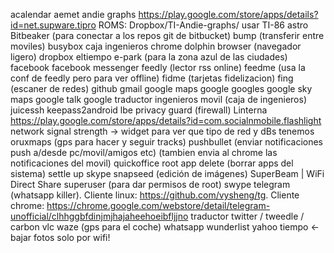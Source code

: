 acalendar
aemet
andie graphs https://play.google.com/store/apps/details?id=net.supware.tipro ROMS: Dropbox/TI-Andie-graphs/ usar TI-86
astro
Bitbeaker (para conectar a los repos git de bitbucket)
bump (transferir entre moviles)
busybox
caja ingenieros
chrome
dolphin browser (navegador ligero)
dropbox
eltiempo
e-park (para la zona azul de las ciudades)
facebook
facebook messenger
feedly (lector rss online)
feedme (usa la conf de feedly pero para ver offline)
fidme (tarjetas fidelizacion)
fing (escaner de redes)
github
gmail
google maps
google googles
google sky maps
google talk
google traductor
ingenieros movil (caja de ingenieros)
juicessh
keepass2android 
lbe privacy guard (firewall)
Linterna https://play.google.com/store/apps/details?id=com.socialnmobile.flashlight
network signal strength -> widget para ver que tipo de red y dBs tenemos
oruxmaps (gps para hacer y seguir tracks)
pushbullet (enviar notificaciones push a/desde pc/movil/amigos etc) (tambien envia al chrome las notificaciones del movil)
quickoffice
root app delete (borrar apps del sistema)
settle up
skype
snapseed (edición de imágenes)
SuperBeam | WiFi Direct Share
superuser (para dar permisos de root)
swype
telegram (whatsapp killer). Cliente linux: https://github.com/vysheng/tg. Cliente chrome: https://chrome.google.com/webstore/detail/telegram-unofficial/clhhggbfdinjmjhajaheehoeibfljjno
traductor
twitter / tweedle / carbon
vlc
waze (gps para el coche)
whatsapp
wunderlist
yahoo tiempo <- bajar fotos solo por wifi!
